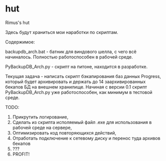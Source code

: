 # hut
Rimus's hut

Здесь будут храниться мои наработки по скриптам. 

Содержимое:

backupdb_arch.bat - батник для виндового шелла, с чего всё начиналось. Полностью работоспособен в рабочей среде.

PyBackupDB_Arch.py - скрипт на питоне, находится в разработке.

Текущая задача - написать скрипт бэкапирования баз данных Progress, который будет архивировать и держать до 14 заархивированных бекапов БД на внешнем хранилище. Начиная с версии 0.1 скрипт PyBackupDB_Arch.py уже работоспособен, как минимум в тестовой среде.

TODO:

1) Прикрутить логирование,
2) Сделать из скрипта исполяемый файл .exe для использования в рабочей среде на сервере,
3) Оптимизировать код повторяющихся действий,
4) Отработать подключение к сетевому диску и перенос туда архивов бекапов
5) ???
6) PROFIT!
